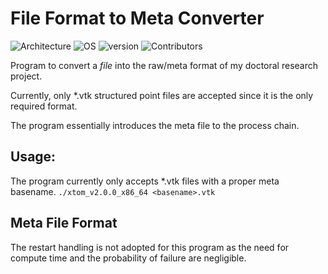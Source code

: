 # File Format to Meta Converter
![Architecture](https://img.shields.io/badge/Architecture-x86-green)
![OS](https://img.shields.io/badge/Linux-64Bit-green)
![version](https://img.shields.io/badge/version-2.0.0-green)
![Contributors](https://img.shields.io/badge/HLRS-NUM-blue)

Program to convert a *file* into the raw/meta format of my doctoral research project.

Currently, only *.vtk structured point files are accepted since it is the only required format. 

The program essentially introduces the meta file to the process chain.

## Usage:
The program currently only accepts *.vtk files with a proper meta basename.
```./xtom_v2.0.0_x86_64 <basename>.vtk```

##  Meta File Format
The restart handling is not adopted for this program as the need for compute time and the probability of failure are negligible.